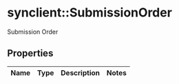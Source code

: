 # synclient::SubmissionOrder

Submission Order
## Properties
Name | Type | Description | Notes
------------ | ------------- | ------------- | -------------


